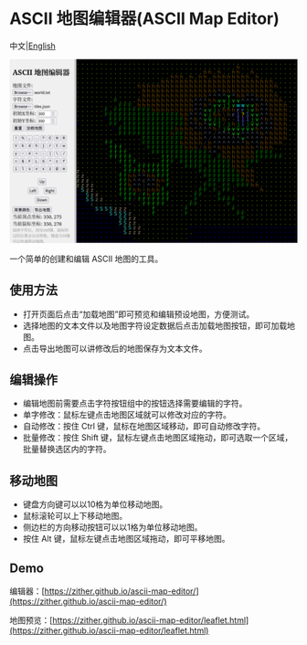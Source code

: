 # ASCII 地图编辑器(ASCII Map Editor)

中文|[English](./README_en.md)

![Ascii Map Editor](./assets/screenshot.png)

一个简单的创建和编辑 ASCII 地图的工具。


## 使用方法

- 打开页面后点击“加载地图”即可预览和编辑预设地图，方便测试。
- 选择地图的文本文件以及地图字符设定数据后点击加载地图按钮，即可加载地图。
- 点击导出地图可以讲修改后的地图保存为文本文件。

## 编辑操作

- 编辑地图前需要点击字符按钮组中的按钮选择需要编辑的字符。
- 单字修改：鼠标左键点击地图区域就可以修改对应的字符。
- 自动修改：按住 Ctrl 键，鼠标在地图区域移动，即可自动修改字符。
- 批量修改：按住 Shift 键，鼠标左键点击地图区域拖动，即可选取一个区域，批量替换选区内的字符。

## 移动地图

- 键盘方向键可以以10格为单位移动地图。
- 鼠标滚轮可以上下移动地图。
- 侧边栏的方向移动按钮可以以1格为单位移动地图。
- 按住 Alt 键，鼠标左键点击地图区域拖动，即可平移地图。

## Demo

编辑器：[https://zither.github.io/ascii-map-editor/](https://zither.github.io/ascii-map-editor/)

地图预览：[https://zither.github.io/ascii-map-editor/leaflet.html](https://zither.github.io/ascii-map-editor/leaflet.html)